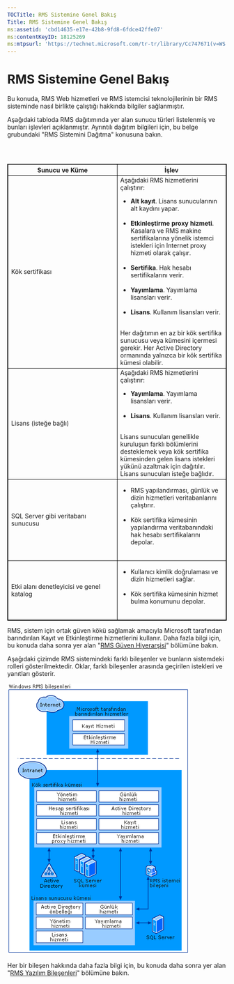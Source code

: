 ```yaml
---
TOCTitle: RMS Sistemine Genel Bakış
Title: RMS Sistemine Genel Bakış
ms:assetid: 'cbd14635-e17e-42b8-9fd8-6fdce42ffe07'
ms:contentKeyID: 18125269
ms:mtpsurl: 'https://technet.microsoft.com/tr-tr/library/Cc747671(v=WS.10)'
---
```


RMS Sistemine Genel Bakış
=========================

Bu konuda, RMS Web hizmetleri ve RMS istemcisi teknolojilerinin bir RMS sisteminde nasıl birlikte çalıştığı hakkında bilgiler sağlanmıştır.

Aşağıdaki tabloda RMS dağıtımında yer alan sunucu türleri listelenmiş ve bunları işlevleri açıklanmıştır. Ayrıntılı dağıtım bilgileri için, bu belge grubundaki "RMS Sistemini Dağıtma" konusuna bakın.

###  

 
<table style="border:1px solid black;">
<colgroup>
<col width="50%" />
<col width="50%" />
</colgroup>
<thead>
<tr class="header">
<th style="border:1px solid black;" >Sunucu ve Küme</th>
<th style="border:1px solid black;" >İşlev</th>
</tr>
</thead>
<tbody>
<tr class="odd">
<td style="border:1px solid black;">Kök sertifikası</td>
<td style="border:1px solid black;">Aşağıdaki RMS hizmetlerini çalıştırır:
<ul>
<li><strong>Alt kayıt</strong>. Lisans sunucularının alt kaydını yapar.<br />
<br />
</li>
<li><strong>Etkinleştirme proxy hizmeti</strong>. Kasalara ve RMS makine sertifikalarına yönelik istemci istekleri için Internet proxy hizmeti olarak çalışır.<br />
<br />
</li>
<li><strong>Sertifika</strong>. Hak hesabı sertifikalarını verir.<br />
<br />
</li>
<li><strong>Yayımlama</strong>. Yayımlama lisansları verir.<br />
<br />
</li>
<li><strong>Lisans</strong>. Kullanım lisansları verir.<br />
<br />
</li>
</ul>
Her dağıtımın en az bir kök sertifika sunucusu veya kümesini içermesi gerekir. Her Active Directory ormanında yalnızca bir kök sertifika kümesi olabilir.</td>
</tr>
<tr class="even">
<td style="border:1px solid black;">Lisans (isteğe bağlı)</td>
<td style="border:1px solid black;">Aşağıdaki RMS hizmetlerini çalıştırır:
<ul>
<li><strong>Yayımlama</strong>. Yayımlama lisansları verir.<br />
<br />
</li>
<li><strong>Lisans</strong>. Kullanım lisansları verir.<br />
<br />
</li>
</ul>
Lisans sunucuları genellikle kuruluşun farklı bölümlerini desteklemek veya kök sertifika kümesinden gelen lisans istekleri yükünü azaltmak için dağıtılır. Lisans sunucuları isteğe bağlıdır.</td>
</tr>
<tr class="odd">
<td style="border:1px solid black;">SQL Server gibi veritabanı sunucusu</td>
<td style="border:1px solid black;"><ul>
<li>RMS yapılandırması, günlük ve dizin hizmetleri veritabanlarını çalıştırır.<br />
<br />
</li>
<li>Kök sertifika kümesinin yapılandırma veritabanındaki hak hesabı sertifikalarını depolar.<br />
<br />
</li>
</ul></td>
</tr>
<tr class="even">
<td style="border:1px solid black;">Etki alanı denetleyicisi ve genel katalog</td>
<td style="border:1px solid black;"><ul>
<li>Kullanıcı kimlik doğrulaması ve dizin hizmetleri sağlar.<br />
<br />
</li>
<li>Kök sertifika kümesinin hizmet bulma konumunu depolar.<br />
<br />
</li>
</ul></td>
</tr>
</tbody>
</table>
 

RMS, sistem için ortak güven kökü sağlamak amacıyla Microsoft tarafından barındırılan Kayıt ve Etkinleştirme hizmetlerini kullanır. Daha fazla bilgi için, bu konuda daha sonra yer alan "[RMS Güven Hiyerarşisi](https://technet.microsoft.com/2d44182f-a653-4383-aba1-dade53f7cf9a)" bölümüne bakın.

Aşağıdaki çizimde RMS sistemindeki farklı bileşenler ve bunların sistemdeki rolleri gösterilmektedir. Oklar, farklı bileşenler arasında geçirilen istekleri ve yanıtları gösterir.

![](/security-updates/images/Cc747671.29138741-d45c-459b-8ead-b9bc3f708dd5(WS.10).gif)

Her bir bileşen hakkında daha fazla bilgi için, bu konuda daha sonra yer alan "[RMS Yazılım Bileşenleri](https://technet.microsoft.com/e38a840e-f390-48fd-8354-50108a64f5ca)" bölümüne bakın.
